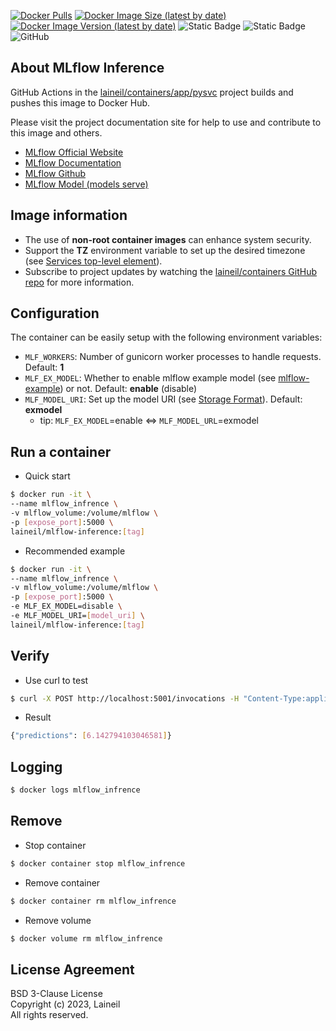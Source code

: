[![Docker Pulls](https://img.shields.io/docker/pulls/laineil/mlflow-inference)](https://hub.docker.com/r/laineil/mlflow-inference) [![Docker Image Size (latest by date)](https://img.shields.io/docker/image-size/laineil/mlflow-inference?sort=date)](https://hub.docker.com/r/laineil/mlflow-inference/tags) [![Docker Image Version (latest by date)](https://img.shields.io/docker/v/laineil/mlflow-inference?sort=date)](https://hub.docker.com/r/laineil/mlflow-inference/tags) ![Static Badge](https://img.shields.io/badge/python-3.10%20%7C%203.11-blue) ![Static Badge](https://img.shields.io/badge/arch-x86__64%20%7C%20arm64%20%7C%20ppc64le-blue) ![GitHub](https://img.shields.io/github/license/laineil/containers)

## About MLflow Inference

GitHub Actions in the [laineil/containers/app/pysvc](https://github.com/laineil/containers/tree/main/app/pysvc) project builds and pushes this image to Docker Hub.

Please visit the project documentation site for help to use and contribute to this image and others.

- [MLflow Official Website](https://mlflow.org/)
- [MLflow Documentation](https://mlflow.org/docs/latest/index.html)
- [MLflow Github](https://github.com/mlflow/mlflow)
- [MLflow Model (models serve)](https://mlflow.org/docs/latest/models.html)

## Image information

- The use of **non-root container images** can enhance system security.
- Support the **TZ** environment variable to set up the desired timezone (see [Services top-level element](https://docs.docker.com/compose/compose-file/05-services/)).
- Subscribe to project updates by watching the [laineil/containers GitHub repo](https://github.com/laineil/containers) for more information.

## Configuration

The container can be easily setup with the following environment variables:

- `MLF_WORKERS`: Number of gunicorn worker processes to handle requests. Default: **1**
- `MLF_EX_MODEL`: Whether to enable mlflow example model (see [mlflow-example](https://github.com/mlflow/mlflow-example)) or not. Default: **enable** (disable)
- `MLF_MODEL_URI`: Set up the model URI (see [Storage Format](https://mlflow.org/docs/latest/models.html#storage-format)). Default: **exmodel**
  - tip: `MLF_EX_MODEL`=enable <=> `MLF_MODEL_URL`=exmodel

## Run a container

- Quick start

```bash
$ docker run -it \
--name mlflow_infrence \
-v mlflow_volume:/volume/mlflow \
-p [expose_port]:5000 \
laineil/mlflow-inference:[tag]
```

- Recommended example

```bash
$ docker run -it \
--name mlflow_infrence \
-v mlflow_volume:/volume/mlflow \
-p [expose_port]:5000 \
-e MLF_EX_MODEL=disable \
-e MLF_MODEL_URI=[model_uri] \
laineil/mlflow-inference:[tag]
```

## Verify

- Use curl to test

```bash
$ curl -X POST http://localhost:5001/invocations -H "Content-Type:application/json" -d '{"dataframe_split": {"columns":["fixed acidity", "volatile acidity", "citric acid", "residual sugar", "chlorides", "free sulfur dioxide", "total sulfur dioxide", "density", "pH", "sulphates", "alcohol"],"data":[[6.2, 0.66, 0.48, 1.2, 0.029, 29, 75, 0.98, 3.33, 0.39, 12.8]]}}'
```

- Result

```bash
{"predictions": [6.142794103046581]}
```

## Logging

```bash
$ docker logs mlflow_infrence
```

## Remove

- Stop container

```bash
$ docker container stop mlflow_infrence
```

- Remove container

```bash
$ docker container rm mlflow_infrence
```

- Remove volume

```bash
$ docker volume rm mlflow_infrence
```

## License Agreement

BSD 3-Clause License  
Copyright (c) 2023, Laineil  
All rights reserved.
